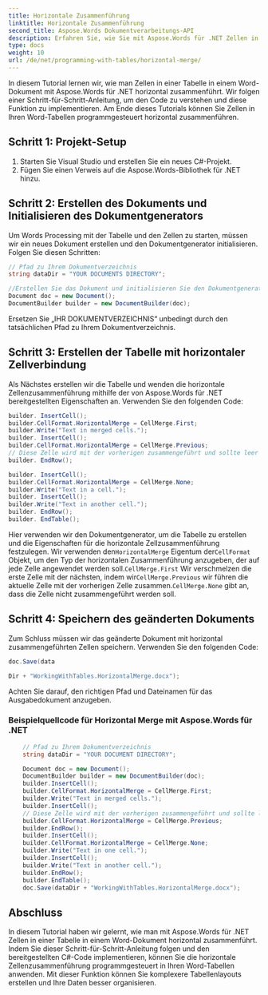 ```yaml
---
title: Horizontale Zusammenführung
linktitle: Horizontale Zusammenführung
second_title: Aspose.Words Dokumentverarbeitungs-API
description: Erfahren Sie, wie Sie mit Aspose.Words für .NET Zellen in einer Word-Tabelle horizontal zusammenführen.
type: docs
weight: 10
url: /de/net/programming-with-tables/horizontal-merge/
---
```


In diesem Tutorial lernen wir, wie man Zellen in einer Tabelle in einem Word-Dokument mit Aspose.Words für .NET horizontal zusammenführt. Wir folgen einer Schritt-für-Schritt-Anleitung, um den Code zu verstehen und diese Funktion zu implementieren. Am Ende dieses Tutorials können Sie Zellen in Ihren Word-Tabellen programmgesteuert horizontal zusammenführen.

## Schritt 1: Projekt-Setup
1. Starten Sie Visual Studio und erstellen Sie ein neues C#-Projekt.
2. Fügen Sie einen Verweis auf die Aspose.Words-Bibliothek für .NET hinzu.

## Schritt 2: Erstellen des Dokuments und Initialisieren des Dokumentgenerators
Um Words Processing mit der Tabelle und den Zellen zu starten, müssen wir ein neues Dokument erstellen und den Dokumentgenerator initialisieren. Folgen Sie diesen Schritten:

```csharp
// Pfad zu Ihrem Dokumentverzeichnis
string dataDir = "YOUR DOCUMENTS DIRECTORY";

//Erstellen Sie das Dokument und initialisieren Sie den Dokumentgenerator
Document doc = new Document();
DocumentBuilder builder = new DocumentBuilder(doc);
```

Ersetzen Sie „IHR DOKUMENTVERZEICHNIS“ unbedingt durch den tatsächlichen Pfad zu Ihrem Dokumentverzeichnis.

## Schritt 3: Erstellen der Tabelle mit horizontaler Zellverbindung
Als Nächstes erstellen wir die Tabelle und wenden die horizontale Zellenzusammenführung mithilfe der von Aspose.Words für .NET bereitgestellten Eigenschaften an. Verwenden Sie den folgenden Code:

```csharp
builder. InsertCell();
builder.CellFormat.HorizontalMerge = CellMerge.First;
builder.Write("Text in merged cells.");
builder. InsertCell();
builder.CellFormat.HorizontalMerge = CellMerge.Previous;
// Diese Zelle wird mit der vorherigen zusammengeführt und sollte leer sein.
builder. EndRow();

builder. InsertCell();
builder.CellFormat.HorizontalMerge = CellMerge.None;
builder.Write("Text in a cell.");
builder. InsertCell();
builder.Write("Text in another cell.");
builder. EndRow();
builder. EndTable();
```

 Hier verwenden wir den Dokumentgenerator, um die Tabelle zu erstellen und die Eigenschaften für die horizontale Zellzusammenführung festzulegen. Wir verwenden den`HorizontalMerge` Eigentum der`CellFormat` Objekt, um den Typ der horizontalen Zusammenführung anzugeben, der auf jede Zelle angewendet werden soll.`CellMerge.First` Wir verschmelzen die erste Zelle mit der nächsten, indem wir`CellMerge.Previous` wir führen die aktuelle Zelle mit der vorherigen Zelle zusammen.`CellMerge.None` gibt an, dass die Zelle nicht zusammengeführt werden soll.

## Schritt 4: Speichern des geänderten Dokuments
Zum Schluss müssen wir das geänderte Dokument mit horizontal zusammengeführten Zellen speichern. Verwenden Sie den folgenden Code:

```csharp
doc.Save(data

Dir + "WorkingWithTables.HorizontalMerge.docx");
```

Achten Sie darauf, den richtigen Pfad und Dateinamen für das Ausgabedokument anzugeben.

### Beispielquellcode für Horizontal Merge mit Aspose.Words für .NET 

```csharp
	// Pfad zu Ihrem Dokumentverzeichnis
	string dataDir = "YOUR DOCUMENT DIRECTORY";

	Document doc = new Document();
	DocumentBuilder builder = new DocumentBuilder(doc);
	builder.InsertCell();
	builder.CellFormat.HorizontalMerge = CellMerge.First;
	builder.Write("Text in merged cells.");
	builder.InsertCell();
	// Diese Zelle wird mit der vorherigen zusammengeführt und sollte leer sein.
	builder.CellFormat.HorizontalMerge = CellMerge.Previous;
	builder.EndRow();
	builder.InsertCell();
	builder.CellFormat.HorizontalMerge = CellMerge.None;
	builder.Write("Text in one cell.");
	builder.InsertCell();
	builder.Write("Text in another cell.");
	builder.EndRow();
	builder.EndTable();
	doc.Save(dataDir + "WorkingWithTables.HorizontalMerge.docx");
```

## Abschluss
In diesem Tutorial haben wir gelernt, wie man mit Aspose.Words für .NET Zellen in einer Tabelle in einem Word-Dokument horizontal zusammenführt. Indem Sie dieser Schritt-für-Schritt-Anleitung folgen und den bereitgestellten C#-Code implementieren, können Sie die horizontale Zellenzusammenführung programmgesteuert in Ihren Word-Tabellen anwenden. Mit dieser Funktion können Sie komplexere Tabellenlayouts erstellen und Ihre Daten besser organisieren.